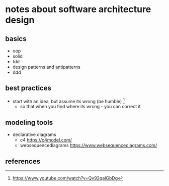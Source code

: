 # notes about software architecture design

## basics

- oop
- solid
- tdd
- design patterns and antipatterns
- ddd


## best practices

- start with an idea, but assume its wrong (be humble) [^1]
  - so that when you find where its wrong - you can correct it


## modeling tools

- declarative diagrams 
  - c4 https://c4model.com/
  - websequencediagrams https://www.websequencediagrams.com/


## references

[^1]: https://www.youtube.com/watch?v=Qv92qaIGbDg

